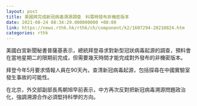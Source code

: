 ```yaml
---
layout: post
title: 美國將完成新冠病毒溯源調查　料需時發布非機密版本
date: 2021-08-24 08:34:29.000000000 +08:00
link: https://news.rthk.hk/rthk/ch/component/k2/1607294-20210824.htm
categories: rthk
---
```


美國白宮新聞秘書普薩基表示，總統拜登尋求對新型冠狀病毒起源的調查，預料會在當地星期二的限期前完成，但需要幾天時間才能完成對外發布的非機密版本。

拜登今年5月要求情報人員在90天內，查清新冠病毒起源，包括探尋在中國實驗室發生事故的可能性。 

在北京，外交部副部長馬朝旭早前表示，中方再次反對把新冠病毒溯源問題政治化，強調溯源合作必須堅持科學的方向。
